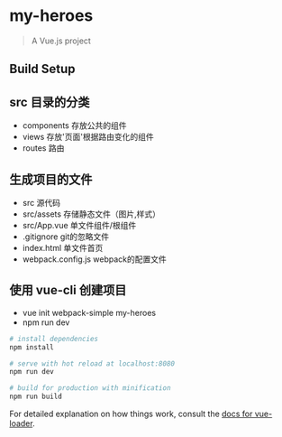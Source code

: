 # my-heroes

> A Vue.js project

## Build Setup

## src 目录的分类
- components 存放公共的组件
- views 存放'页面'根据路由变化的组件
- routes 路由

## 生成项目的文件
- src 源代码
- src/assets 存储静态文件（图片,样式）
- src/App.vue 单文件组件/根组件
- .gitignore git的忽略文件
- index.html 单文件首页
- webpack.config.js webpack的配置文件


## 使用 vue-cli 创建项目
- vue init webpack-simple my-heroes
- npm run dev 


``` bash
# install dependencies
npm install

# serve with hot reload at localhost:8080
npm run dev

# build for production with minification
npm run build
```

For detailed explanation on how things work, consult the [docs for vue-loader](http://vuejs.github.io/vue-loader).
